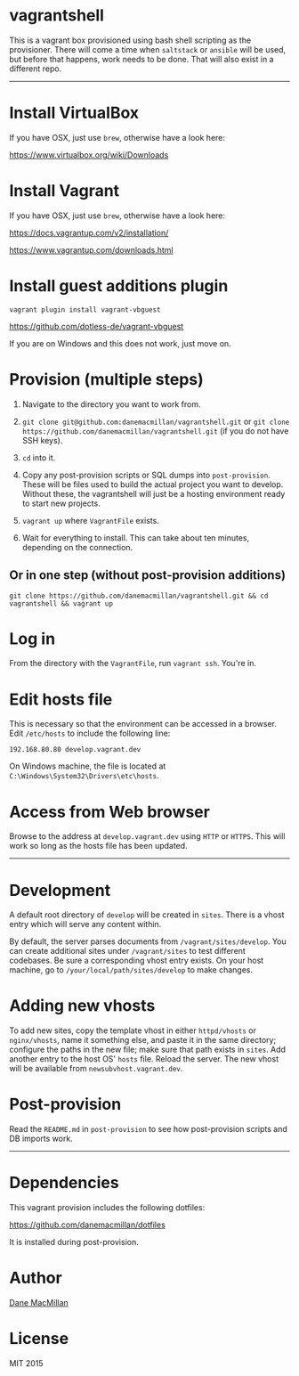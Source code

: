 vagrantshell
============

This is a vagrant box provisioned using bash shell scripting as the provisioner.
There will come a time when `saltstack` or `ansible` will be used, but before that happens, work
needs to be done. That will also exist in a different repo.

---

# Install VirtualBox

If you have OSX, just use `brew`, otherwise have a look here:

https://www.virtualbox.org/wiki/Downloads

# Install Vagrant

If you have OSX, just use `brew`, otherwise have a look here:

https://docs.vagrantup.com/v2/installation/

https://www.vagrantup.com/downloads.html

# Install guest additions plugin

`vagrant plugin install vagrant-vbguest`

https://github.com/dotless-de/vagrant-vbguest

If you are on Windows and this does not work, just move on.

# Provision (multiple steps)

1. Navigate to the directory you want to work from.

2. `git clone git@github.com:danemacmillan/vagrantshell.git` or `git clone https://github.com/danemacmillan/vagrantshell.git` (if you do not have SSH keys).

3. `cd` into it.

4. Copy any post-provision scripts or SQL dumps into `post-provision`. These
will be files used to build the actual project you want to develop. Without
these, the vagrantshell will just be a hosting environment ready to start new
projects.

5. `vagrant up` where `VagrantFile` exists.

6. Wait for everything to install. This can take about ten minutes, depending on the connection.

## Or in one step (without post-provision additions)

`git clone https://github.com/danemacmillan/vagrantshell.git && cd vagrantshell && vagrant up`

# Log in

From the directory with the `VagrantFile`, run `vagrant ssh`. You're in.

# Edit hosts file

This is necessary so that the environment can be accessed in a browser. Edit
`/etc/hosts` to include the following line:

`192.168.80.80 develop.vagrant.dev`

On Windows machine, the file is located at `C:\Windows\System32\Drivers\etc\hosts`.

# Access from Web browser

Browse to the address at `develop.vagrant.dev` using `HTTP` or `HTTPS`. This
will work so long as the hosts file has been updated.

---

# Development

A default root directory of `develop` will be created in `sites`. There is a
vhost entry which will serve any content within.

By default, the server parses documents from `/vagrant/sites/develop`. You can
create additional sites under `/vagrant/sites` to test different codebases. Be
sure a corresponding vhost entry exists. On your host machine, go to
`/your/local/path/sites/develop` to make changes.

# Adding new vhosts

To add new sites, copy the template vhost in either `httpd/vhosts` or
`nginx/vhosts`, name it something else, and paste it in the same directory;
configure the paths in the new file; make sure that path exists in `sites`.
Add another entry to the host OS' `hosts` file. Reload the server. The new
vhost will be available from `newsubvhost.vagrant.dev`.

# Post-provision

Read the `README.md` in `post-provision` to see how post-provision scripts and
DB imports work.

---

# Dependencies

This vagrant provision includes the following dotfiles:

https://github.com/danemacmillan/dotfiles

It is installed during post-provision.

# Author

[Dane MacMillan](https://danemacmillan.com)

# License

MIT 2015
